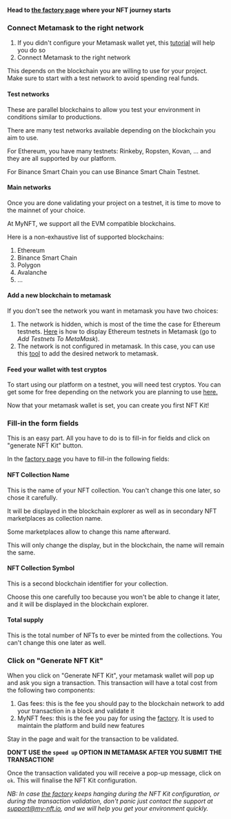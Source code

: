 **Head to <a href="https://factory.my-nft.io" target="_blank">the factory page</a> where your NFT journey starts**

### Connect Metamask to the right network

1. If you didn't configure your Metamask wallet yet, this <a href="https://www.laptopmag.com/how-to/how-to-set-up-a-metamask-wallet-an-easy-step-by-step-beginners-guide" target="_blank">tutorial</a> will help you do so
2. Connect Metamask to the right network

This depends on the blockchain you are willing to use for your project.
Make sure to start with a test network to avoid spending real funds.

#### Test networks

These are parallel blockchains to allow you test your environment in conditions similar to productions.

There are many test networks available depending on the blockchain you aim to use.

For Ethereum, you have many testnets: Rinkeby, Ropsten, Kovan, ... and they are all supported by our platform.

For Binance Smart Chain you can use Binance Smart Chain Testnet.

#### Main networks

Once you are done validating your project on a testnet, it is time to move to the mainnet of your choice.

At MyNFT, we support all the EVM compatible blockchains.

Here is a non-exhaustive list of supported blockchains:

1. Ethereum
2. Binance Smart Chain
3. Polygon
4. Avalanche
5. ...

#### Add a new blockchain to metamask

If you don't see the network you want in metamask you have two choices:

1. The network is hidden, which is most of the time the case for Ethereum testnets. <a href="https://devtonight.com/articles/metamask-testnet-wallet-setup-for-blockchain-development" target="_blank">Here</a> is how to display Ethereum testnets in Metamask (go to *Add Testnets To MetaMask*).
2. The network is not configured in metamask. In this case, you can use this <a href="https://rpc.info/" target="_blank">tool</a> to add the desired network to metamask.

#### Feed your wallet with test cryptos

To start using our platform on a testnet, you will need test cryptos.
You can get some for free depending on the network you are planning to use <a href="https://cointool.app/tools/faucets" target="_blank">here.</a>

Now that your metamask wallet is set, you can create you first NFT Kit!

### Fill-in the form fields

This is an easy part. All you have to do is to fill-in for fields and click on "generate NFT Kit" button.

In the <a href="https://factory.my-nft.io" target="_blank">factory page</a> you have to fill-in the following fields:

#### NFT Collection Name

This is the name of your NFT collection. You can't change this one later, so chose it carefully.

It will be displayed in the blockchain explorer as well as in secondary NFT marketplaces as collection name.

Some marketplaces allow to change this name afterward.

This will only change the display, but in the blockchain, the name will remain the same.

#### NFT Collection Symbol

This is a second blockchain identifier for your collection.

Choose this one carefully too because you won't be able to change it later, and it will be displayed in the blockchain explorer.

#### Total supply

This is the total number of NFTs to ever be minted from the collections. You can't change this one later as well.

### Click on "Generate NFT Kit"

When you click on "Generate NFT Kit", your metamask wallet will pop up and ask you sign a transaction. This transaction will have a total cost from the following two components:

1. Gas fees: this is the fee you should pay to the blockchain network to add your transaction in a block and validate it
2. MyNFT fees: this is the fee you pay for using the <a href="https://factory.my-nft.io" target="_blank">factory</a>. It is used to maintain the platform and build new features

Stay in the page and wait for the transaction to be validated.

**DON'T USE the `speed up` OPTION IN METAMASK AFTER YOU SUBMIT THE TRANSACTION!**

Once the transaction validated you will receive a pop-up message, click on `ok`. This will finalise the NFT Kit configuration.

*NB: In case <a href="https://factory.my-nft.io" target="_blank">the factory</a> keeps hanging during the NFT Kit configuration, or during the transaction validation, don't panic just contact the support at support@my-nft.io, and we will help you get your environment quickly.*
